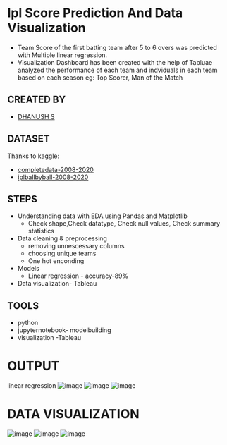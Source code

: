 
# Ipl Score Prediction And Data Visualization

- Team Score of the first batting team after 5 to 6 overs was
  predicted with Multiple linear regression.
- Visualization Dashboard has been created with the help of
  Tabluae analyzed the performance of each team and
  indviduals in each team based on each season eg: Top
  Scorer, Man of the Match

## CREATED BY
- [DHANUSH S](https://www.linkedin.com/in/dhanush-s-47b499240)
## DATASET
Thanks to kaggle:
- [completedata-2008-2020](https://www.kaggle.com/datasets/patrickb1912/ipl-complete-dataset-20082020?select=IPL+Matches+2008-2020.csv) 
- [iplballbyball-2008-2020](https://www.kaggle.com/datasets/patrickb1912/ipl-complete-dataset-20082020?select=IPL+Matches+2008-2020.csv)

## STEPS
* Understanding data with EDA using Pandas and Matplotlib
  * Check shape,Check datatype, Check null values, Check summary   statistics
* Data cleaning & preprocessing
  * removing unnescessary columns
  * choosing unique teams
  * One hot enconding
* Models
  * Linear regression - accuracy-89%
* Data visualization- Tableau
## TOOLS
- python
- jupyternotebook- modelbuilding
- visualization -Tableau
# OUTPUT 
  linear regression
  ![image](https://user-images.githubusercontent.com/115776634/216761171-b523a866-eecf-4997-a486-cd23cfff2690.png)
![image](https://user-images.githubusercontent.com/115776634/216761177-fbd9cb9c-16be-4719-9ab9-04e9719591a2.png)
![image](https://user-images.githubusercontent.com/115776634/216761186-cdd58ec8-4717-4950-879d-0a7789e16202.png)
# DATA VISUALIZATION
![image](https://user-images.githubusercontent.com/115776634/216761257-c96d1927-b2df-45c5-a808-8ff43fd2f9a8.png)
![image](https://user-images.githubusercontent.com/115776634/216761288-76d9571c-038f-4c08-9b13-0518efcc7ac3.png)
![image](https://user-images.githubusercontent.com/115776634/216761319-7a3ef0b5-032a-4e09-b6e1-3b63cdeeb6de.png)

